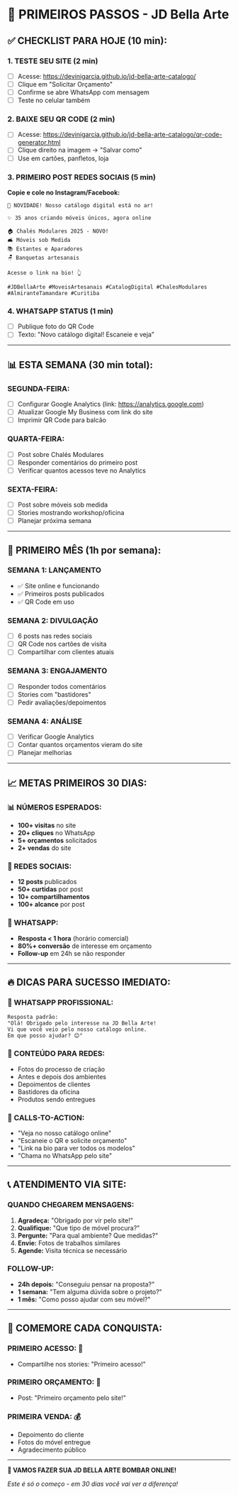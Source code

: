 # 🚀 PRIMEIROS PASSOS - JD Bella Arte

## ✅ **CHECKLIST PARA HOJE (10 min):**

### **1. TESTE SEU SITE (2 min)**
- [ ] Acesse: https://devinigarcia.github.io/jd-bella-arte-catalogo/
- [ ] Clique em "Solicitar Orçamento" 
- [ ] Confirme se abre WhatsApp com mensagem
- [ ] Teste no celular também

### **2. BAIXE SEU QR CODE (2 min)**
- [ ] Acesse: https://devinigarcia.github.io/jd-bella-arte-catalogo/qr-code-generator.html
- [ ] Clique direito na imagem → "Salvar como"
- [ ] Use em cartões, panfletos, loja

### **3. PRIMEIRO POST REDES SOCIAIS (5 min)**
**Copie e cole no Instagram/Facebook:**
```
🎉 NOVIDADE! Nosso catálogo digital está no ar!

✨ 35 anos criando móveis únicos, agora online

🏠 Chalés Modulares 2025 - NOVO!
🛋️ Móveis sob Medida
📚 Estantes e Aparadores
🪑 Banquetas artesanais

Acesse o link na bio! 👆

#JDBellaArte #MoveisArtesanais #CatalogDigital #ChalesModulares #AlmiranteTamandare #Curitiba
```

### **4. WHATSAPP STATUS (1 min)**
- [ ] Publique foto do QR Code
- [ ] Texto: "Novo catálogo digital! Escaneie e veja"

---

## 📊 **ESTA SEMANA (30 min total):**

### **SEGUNDA-FEIRA:**
- [ ] Configurar Google Analytics (link: https://analytics.google.com)
- [ ] Atualizar Google My Business com link do site
- [ ] Imprimir QR Code para balcão

### **QUARTA-FEIRA:**
- [ ] Post sobre Chalés Modulares
- [ ] Responder comentários do primeiro post
- [ ] Verificar quantos acessos teve no Analytics

### **SEXTA-FEIRA:**
- [ ] Post sobre móveis sob medida
- [ ] Stories mostrando workshop/oficina
- [ ] Planejar próxima semana

---

## 🎯 **PRIMEIRO MÊS (1h por semana):**

### **SEMANA 1: LANÇAMENTO**
- ✅ Site online e funcionando
- ✅ Primeiros posts publicados
- ✅ QR Code em uso

### **SEMANA 2: DIVULGAÇÃO**
- [ ] 6 posts nas redes sociais
- [ ] QR Code nos cartões de visita
- [ ] Compartilhar com clientes atuais

### **SEMANA 3: ENGAJAMENTO**
- [ ] Responder todos comentários
- [ ] Stories com "bastidores"
- [ ] Pedir avaliações/depoimentos

### **SEMANA 4: ANÁLISE**
- [ ] Verificar Google Analytics
- [ ] Contar quantos orçamentos vieram do site
- [ ] Planejar melhorias

---

## 📈 **METAS PRIMEIROS 30 DIAS:**

### **📊 NÚMEROS ESPERADOS:**
- **100+ visitas** no site
- **20+ cliques** no WhatsApp
- **5+ orçamentos** solicitados
- **2+ vendas** do site

### **📱 REDES SOCIAIS:**
- **12 posts** publicados
- **50+ curtidas** por post
- **10+ compartilhamentos**
- **100+ alcance** por post

### **💬 WHATSAPP:**
- **Resposta < 1 hora** (horário comercial)
- **80%+ conversão** de interesse em orçamento
- **Follow-up** em 24h se não responder

---

## 🔥 **DICAS PARA SUCESSO IMEDIATO:**

### **📱 WHATSAPP PROFISSIONAL:**
```
Resposta padrão:
"Olá! Obrigado pelo interesse na JD Bella Arte! 
Vi que você veio pelo nosso catálogo online.
Em que posso ajudar? 😊"
```

### **📸 CONTEÚDO PARA REDES:**
- Fotos do processo de criação
- Antes e depois dos ambientes
- Depoimentos de clientes
- Bastidores da oficina
- Produtos sendo entregues

### **🎯 CALLS-TO-ACTION:**
- "Veja no nosso catálogo online"
- "Escaneie o QR e solicite orçamento"
- "Link na bio para ver todos os modelos"
- "Chama no WhatsApp pelo site"

---

## 📞 **ATENDIMENTO VIA SITE:**

### **QUANDO CHEGAREM MENSAGENS:**
1. **Agradeça:** "Obrigado por vir pelo site!"
2. **Qualifique:** "Que tipo de móvel procura?"
3. **Pergunte:** "Para qual ambiente? Que medidas?"
4. **Envie:** Fotos de trabalhos similares
5. **Agende:** Visita técnica se necessário

### **FOLLOW-UP:**
- **24h depois:** "Conseguiu pensar na proposta?"
- **1 semana:** "Tem alguma dúvida sobre o projeto?"
- **1 mês:** "Como posso ajudar com seu móvel?"

---

## 🎊 **COMEMORE CADA CONQUISTA:**

### **PRIMEIRO ACESSO:** 🎉
- Compartilhe nos stories: "Primeiro acesso!"

### **PRIMEIRO ORÇAMENTO:** 🎯
- Post: "Primeiro orçamento pelo site!"

### **PRIMEIRA VENDA:** 💰
- Depoimento do cliente
- Fotos do móvel entregue
- Agradecimento público

---

**🚀 VAMOS FAZER SUA JD BELLA ARTE BOMBAR ONLINE!**

*Este é só o começo - em 30 dias você vai ver a diferença!*
